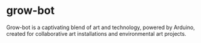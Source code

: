 # grow-bot
Grow-bot is a captivating blend of art and technology, powered by Arduino, created for collaborative art installations and environmental art projects.
